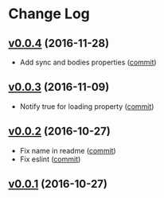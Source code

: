 # Change Log

## [v0.0.4](https://github.com/RoXuS/iron-ajax-multi/tree/0.0.2) (2016-11-28)
- Add sync and bodies properties ([commit](https://github.com/RoXuS/iron-multi-ajax/commit/190828b))

## [v0.0.3](https://github.com/RoXuS/iron-ajax-multi/tree/0.0.2) (2016-11-09)
- Notify true for loading property ([commit](https://github.com/RoXuS/iron-multi-ajax/commit/888ee5f))

## [v0.0.2](https://github.com/RoXuS/iron-ajax-multi/tree/0.0.2) (2016-10-27)
- Fix name in readme ([commit](https://github.com/RoXuS/iron-multi-ajax/commit/00a3435))
- Fix eslint ([commit](https://github.com/RoXuS/iron-multi-ajax/commit/3271cc2))

## [v0.0.1](https://github.com/RoXuS/iron-ajax-multi/tree/0.0.1) (2016-10-27)

